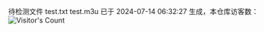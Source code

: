 待检测文件 test.txt test.m3u 已于 2024-07-14 06:32:27 生成，本仓库访客数：![Visitor's Count](https://profile-counter.glitch.me/pxiptv_TV/count.svg)
